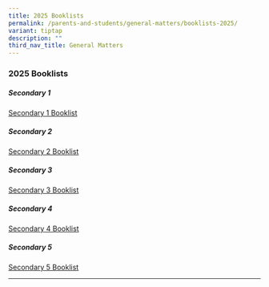 ```yaml
---
title: 2025 Booklists
permalink: /parents-and-students/general-matters/booklists-2025/
variant: tiptap
description: ""
third_nav_title: General Matters
---
```

<h3>2025 Booklists</h3>
<h5>Secondary 1</h5>
<p><a href="/files/Booklists/Booklists%202025/Serangoon_Sec_Sch_Booklist_2025_Sec_1.pdf" rel="noopener noreferrer nofollow" target="_blank">Secondary 1 Booklist</a>
</p>
<h5>Secondary 2</h5>
<p><a href="/files/Booklists/Booklists%202025/Serangoon_Sec_Sch_Booklist_2025_Sec_2.pdf" rel="noopener noreferrer nofollow" target="_blank">Secondary 2 Booklist</a>
</p>
<h5>Secondary 3</h5>
<p><a href="/files/Booklists/Booklists%202025/Serangoon_Sec_Sch_Booklist_2025_Sec_3.pdf" rel="noopener noreferrer nofollow" target="_blank">Secondary 3 Booklist</a>
</p>
<h5>Secondary 4</h5>
<p><a href="/files/Booklists/Booklists%202025/Serangoon_Sec_Sch_Booklist_2025_Sec_4.pdf" rel="noopener noreferrer nofollow" target="_blank">Secondary 4 Booklist</a>
</p>
<h5>Secondary 5</h5>
<p><a href="/files/Booklists/Booklists%202025/Serangoon_Sec_Sch_Booklist_2025_Sec_5.pdf" rel="noopener noreferrer nofollow" target="_blank">Secondary 5 Booklist</a>
</p>
<hr>
<p></p>